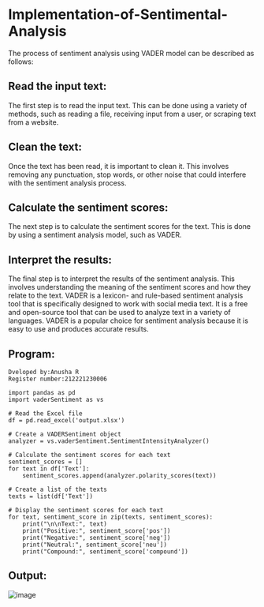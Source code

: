 # Implementation-of-Sentimental-Analysis
The process of sentiment analysis using VADER model can be described as follows:

## Read the input text: 
The first step is to read the input text. This can be done using a variety of methods, such as reading a file, receiving input from a user, or scraping text from a website.
## Clean the text:
Once the text has been read, it is important to clean it. This involves removing any punctuation, stop words, or other noise that could interfere with the sentiment analysis process.
## Calculate the sentiment scores:
The next step is to calculate the sentiment scores for the text. This is done by using a sentiment analysis model, such as VADER.
## Interpret the results: 
The final step is to interpret the results of the sentiment analysis. This involves understanding the meaning of the sentiment scores and how they relate to the text.
VADER is a lexicon- and rule-based sentiment analysis tool that is specifically designed to work with social media text. It is a free and open-source tool that can be used to analyze text in a variety of languages. VADER is a popular choice for sentiment analysis because it is easy to use and produces accurate results.

## Program:
~~~
Dveloped by:Anusha R
Register number:212221230006
~~~
~~~
import pandas as pd
import vaderSentiment as vs

# Read the Excel file
df = pd.read_excel('output.xlsx')

# Create a VADERSentiment object
analyzer = vs.vaderSentiment.SentimentIntensityAnalyzer()

# Calculate the sentiment scores for each text
sentiment_scores = []
for text in df['Text']:
    sentiment_scores.append(analyzer.polarity_scores(text))

# Create a list of the texts
texts = list(df['Text'])

# Display the sentiment scores for each text
for text, sentiment_score in zip(texts, sentiment_scores):
    print("\n\nText:", text)
    print("Positive:", sentiment_score['pos'])
    print("Negative:", sentiment_score['neg'])
    print("Neutral:", sentiment_score['neu'])
    print("Compound:", sentiment_score['compound'])
~~~

## Output:
![image](https://github.com/Anusha-Rajarajan/Implementation-of-Sentimental-Analysis/assets/93427472/325e5716-16ed-4447-90ce-35163110f4ca)




